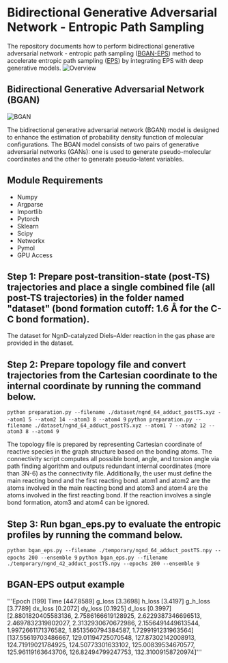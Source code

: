 # Bidirectional Generative Adversarial Network - Entropic Path Sampling

The repository documents how to perform bidirectional generative adversarial network - entropic path sampling ([BGAN-EPS](10.26434/chemrxiv-2022-lcfbq)) method to accelerate entropic path sampling ([EPS](https://doi.org/10.1021/acs.jpclett.1c03116)) by integrating EPS with deep generative models.
![Overview](https://user-images.githubusercontent.com/25111091/205413472-bf70e899-32f7-4a0c-8dc5-a576c129a36c.jpg)

## Bidirectional Generative Adversarial Network (BGAN)

![BGAN](https://user-images.githubusercontent.com/25111091/205412357-c7548b3e-6161-42f6-9c06-3f204374ae7f.jpg)

The bidirectional generative adversarial network (BGAN) model is designed to enhance the estimation of probability density function of molecular configurations. The BGAN model consists of two pairs of generative adversarial networks (GANs): one is used to generate pseudo-molecular coordinates and the other to generate pseudo-latent variables.

## Module Requirements
- Numpy
- Argparse
- Importlib
- Pytorch
- Sklearn
- Scipy
- Networkx
- Pymol
- GPU Access

## Step 1: Prepare post-transition-state (post-TS) trajectories and place a single combined file (all post-TS trajectories) in the folder named "dataset" (bond formation cutoff: 1.6 Å for the C-C bond formation).

The dataset for NgnD-catalyzed Diels–Alder reaction in the gas phase are provided in the dataset.


## Step 2: Prepare topology file and convert trajectories from the Cartesian coordinate to the internal coordinate by running the command below.
`python preparation.py --filename ./dataset/ngnd_64_adduct_postTS.xyz --atom1 5 --atom2 14 --atom3 8 --atom4 9`
`python preparation.py --filename ./dataset/ngnd_64_adduct_postTS.xyz --atom1 7 --atom2 12 --atom3 8 --atom4 9`

The topology file is prepared by representing Cartesian coordinate of reactive species in the graph structure based on the bonding atoms. The connectivity script computes all possible bond, angle, and torsion angle via path finding algorithm and outputs redundant internal coordinates (more than 3N-6) as the connectivity file. Additionally, the user must define the main reacting bond and the first reacting bond. atom1 and atom2 are the atoms involved in the main reacting bond and atom3 and atom4 are the atoms involved in the first reacting bond. If the reaction involves a single bond formation, atom3 and atom4 can be ignored.

## Step 3: Run bgan_eps.py to evaluate the entropic profiles by running the command below.

```python bgan_eps.py --filename ./temporary/ngnd_64_adduct_postTS.npy --epochs 200 --ensemble 9```
```python bgan_eps.py --filename ./temporary/ngnd_42_adduct_postTS.npy --epochs 200 --ensemble 9```

## BGAN-EPS output example
'''Epoch [199] Time [447.8589] g_loss [3.3698] h_loss [3.4197] g_h_loss [3.7789] dx_loss [0.2072] dy_loss [0.1925] d_loss [0.3997]
[2.8801820405583136, 2.7586166619128925, 2.6229387346696513, 2.4697832319802027, 2.3132930670672986, 2.1556491449613544, 1.9972661171376582, 1.8513560794384587, 1.7299191231963564]
[137.55619703486667, 129.01194725070548, 127.87302142008913, 124.71919021784925, 124.50773301633102, 125.00839534670577, 125.96119163643706, 126.82494799247753, 132.31009158720974]'''
